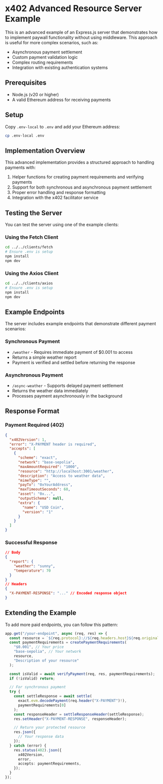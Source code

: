 # x402 Advanced Resource Server Example

This is an advanced example of an Express.js server that demonstrates how to implement paywall functionality without using middleware. This approach is useful for more complex scenarios, such as:

- Asynchronous payment settlement
- Custom payment validation logic
- Complex routing requirements
- Integration with existing authentication systems

## Prerequisites

- Node.js (v20 or higher)
- A valid Ethereum address for receiving payments

## Setup

Copy `.env-local` to `.env` and add your Ethereum address:

```bash
cp .env-local .env
```

## Implementation Overview

This advanced implementation provides a structured approach to handling payments with:

1. Helper functions for creating payment requirements and verifying payments
2. Support for both synchronous and asynchronous payment settlement
3. Proper error handling and response formatting
4. Integration with the x402 facilitator service

## Testing the Server

You can test the server using one of the example clients:

### Using the Fetch Client
```bash
cd ../../clients/fetch
# Ensure .env is setup
npm install
npm dev
```

### Using the Axios Client
```bash
cd ../../clients/axios
# Ensure .env is setup
npm install
npm dev
```

## Example Endpoints

The server includes example endpoints that demonstrate different payment scenarios:

### Synchronous Payment
- `/weather` - Requires immediate payment of $0.001 to access
- Returns a simple weather report
- Payment is verified and settled before returning the response

### Asynchronous Payment
- `/async-weather` - Supports delayed payment settlement
- Returns the weather data immediately
- Processes payment asynchronously in the background

## Response Format

### Payment Required (402)
```json
{
  "x402Version": 1,
  "error": "X-PAYMENT header is required",
  "accepts": [
    {
      "scheme": "exact",
      "network": "base-sepolia",
      "maxAmountRequired": "1000",
      "resource": "http://localhost:3001/weather",
      "description": "Access to weather data",
      "mimeType": "",
      "payTo": "0xYourAddress",
      "maxTimeoutSeconds": 60,
      "asset": "0x...",
      "outputSchema": null,
      "extra": {
        "name": "USD Coin",
        "version": "1"
      }
    }
  ]
}
```

### Successful Response
```json
// Body
{
  "report": {
    "weather": "sunny",
    "temperature": 70
  }
}
// Headers
{
  "X-PAYMENT-RESPONSE": "..." // Encoded response object
}
```

## Extending the Example

To add more paid endpoints, you can follow this pattern:

```typescript
app.get("/your-endpoint", async (req, res) => {
  const resource = `${req.protocol}://${req.headers.host}${req.originalUrl}` as Resource;
  const paymentRequirements = createPaymentRequirements(
    "$0.001", // Your price
    "base-sepolia", // Your network
    resource,
    "Description of your resource"
  );

  const isValid = await verifyPayment(req, res, paymentRequirements);
  if (!isValid) return;

  // For synchronous payment
  try {
    const settleResponse = await settle(
      exact.evm.decodePayment(req.header("X-PAYMENT")!),
      paymentRequirements[0]
    );
    const responseHeader = settleResponseHeader(settleResponse);
    res.setHeader("X-PAYMENT-RESPONSE", responseHeader);

    // Return your protected resource
    res.json({
      // Your response data
    });
  } catch (error) {
    res.status(402).json({
      x402Version,
      error,
      accepts: paymentRequirements,
    });
  }
});
```
